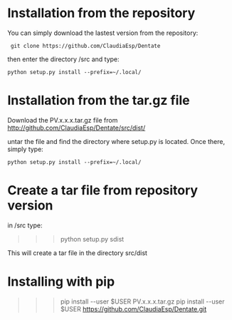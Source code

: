 Installation from the repository
================================

You can simply download the lastest version from the repository:

``` git clone https://github.com/ClaudiaEsp/Dentate```

then enter the directory /src and type:

``` python setup.py install --prefix=~/.local/ ```

Installation from the tar.gz file 
================================
Download the PV.x.x.x.tar.gz file from http://github.com/ClaudiaEsp/Dentate/src/dist/

untar the file and find the directory where setup.py is located. Once there, simply type:

```python setup.py install --prefix=~/.local/```

Create a tar file from repository version
=========================================

in /src type:
>>> python setup.py sdist

This will create a tar file in the directory src/dist

Installing with pip
===================

>>> pip install --user $USER PV.x.x.x.tar.gz
>>> pip install --user $USER https://github.com/ClaudiaEsp/Dentate.git
